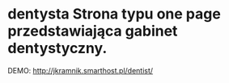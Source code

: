 # dentysta Strona typu one page przedstawiająca gabinet dentystyczny.
DEMO: http://jkramnik.smarthost.pl/dentist/
